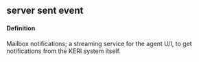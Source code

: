 ## server sent event

<h4>Definition</h4><p>Mailbox notifications; a streaming service for the agent U/I, to get notifications from the KERI system itself.</p>

